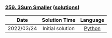 ### [259. 3Sum Smaller](https://leetcode.com/problems/3sum-smaller/) ([solutions](https://github.com/pete-debiase/Comprog/blob/main/Solutions/259.%203Sum%20Smaller))

|    Date    |  Solution Time   |                                                  Language                                                   |
|:----------:|:----------------:|:-----------------------------------------------------------------------------------------------------------:|
| 2022/03/24 | Initial solution | [Python](https://github.com/pete-debiase/Comprog/blob/main/Solutions/259.%203Sum%20Smaller/3Sum_smaller.py) |
